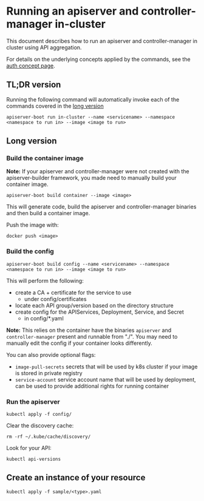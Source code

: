 # Running an apiserver and controller-manager in-cluster

This document describes how to run an apiserver and controller-manager
in cluster using API aggregation.

For details on the underlying concepts applied by the commands,
see the [auth concept page](concepts/auth.md).

## TL;DR version

Running the following command will automatically invoke each of the commands
covered in the [long version](#long-version)

`apiserver-boot run in-cluster --name <servicename> --namespace <namespace to run in> --image <image to run>`

## Long version

### Build the container image

**Note:** If your apiserver and controller-manager were not created
with the apiserver-builder framework, you made need to manually build
your container image.

`apiserver-boot build container --image <image>`

This will generate code, build the apiserver and controller-manager
binaries and then build a container image.

Push the image with:

`docker push <image>`

### Build the config

`apiserver-boot build config --name <servicename> --namespace <namespace to run in> --image <image to run>`

This will perform the following:

- create a CA + certificate for the service to use
  - under config/certificates
- locate each API group/version based on the directory structure
- create config for the APIServices, Deployment, Service, and Secret
  - in config/*.yaml

**Note:** This relies on the container have the binaries `apiserver` and `controller-manager`
present and runnable from "./".  You may need to manually edit the config if your
container looks differently.

You can also provide optional flags:
- `image-pull-secrets` secrets that will be used by k8s cluster if your image is stored in private registry
- `service-account` service account name that will be used by deployment, can be used to provide additional rights for running container

### Run the apiserver

`kubectl apply -f config/`

Clear the discovery cache:

`rm -rf ~/.kube/cache/discovery/`

Look for your API:

`kubectl api-versions`

## Create an instance of your resource

`kubectl apply -f sample/<type>.yaml`
